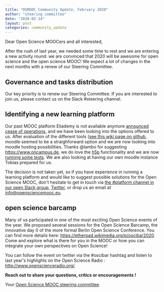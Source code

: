 ```yaml
---
title: "OSMOOC Community Update, February 2020"
author: "steering committee"
date: "2020-02-14"
layout: post
categories: community_update
---
```


Dear Open Science MOOCers and all interested,

After the rush of last year, we needed some time to rest and we are entering a new activity round: we are convinced that 2020 will be awesome for open science and the open science MOOC! We expect a lot of changes in the next months with a renew of our Steering Committee.



## Governance and tasks distribution

Our key priority is to renew our Steering Committee. If you are interested to join us, please contact us on the Slack #steering channel.

## Identifying a new learning platform

Our past MOOC platform Eliademy is not available anymore [announced cease of operations](https://blog.eliademy.com/2019/11/15/sad-news/), and we have been looking into the options offered to us. After evaluation of the different tools ([see this wiki page on github](https://github.com/OpenScienceMOOC/Main/wiki/Next-MOOC-platform), moodle seemed to be a straighforward option and we are now looking into moodle hosting possibilities. Thanks @lambo for suggesting https://www.oncampus.de, we do love the [h5p](https://h5p.org/) functionality and we are now [running some tests](https://www.oncampus.de/course/OS-principles). We are also looking at having our own moodle instance Tobias prepared for us.

The decision is not taken yet, so if you have experience in running a learning platform and would like to suggest possible solutions for the Open Science MOOC, don't hesitate to get in touch via [the #platform channel in our open Slack group](https://openmooc-ers.slack.com), [Twitter](https://twitter.com/OpenScienceMOOC/), or drop us an email at [info@opensciencemooc.eu](mailto:info@opensciencemooc.eu).

## open science barcamp

Many of us participated in one of the most exciting Open Science events of the year. We proposed several sessions for the Open Science Barcamp, the innovative day 0 of the more formal Berlin Open Science Conference. You can find more details here: https://etherpad.wikimedia.org/p/oscibar2020. Come and explore what is there for you in the MOOC or how you can integrate your own perspectives on Open Science!

You can follow the event on twitter via the #oscibar hashtag and listen to last year's highlights on the Open Science Radio : http://www.openscienceradio.org/.

**Reach out to share your questions, critics or encouragements !**

Your [Open Science MOOC steering committee](https://opensciencemooc.eu/people/).

